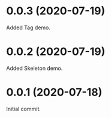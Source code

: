 # 0.0.3 (2020-07-19)

Added Tag demo.

# 0.0.2 (2020-07-19)

Added Skeleton demo.

# 0.0.1 (2020-07-18)

Initial commit.
